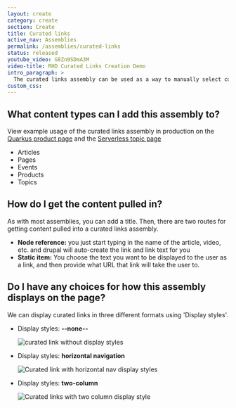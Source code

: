 ```yaml
---
layout: create
category: create
section: Create
title: Curated links
active_nav: Assemblies
permalink: /assemblies/curated-links
status: released
youtube_video: G8Zn9SDmA3M
video-title: RHD Curated Links Creation Demo
intro_paragraph: >
  The curated links assembly can be used as a way to manually select content to be linked off from on a page (as opposed to a collection assembly automatically bringing links in based on a keyword).
custom_css:
---
```


## What content types can I add this assembly to?

View example usage of the curated links assembly in production on the [Quarkus product page](https://developers.redhat.com/products/quarkus/getting-started) and the [Serverless topic page](https://developers.redhat.com/topics/serverless-architecture)

* Articles
* Pages
* Events
* Products
* Topics

## How do I get the content pulled in?

As with most assemblies, you can add a title. Then, there are two routes for getting content pulled into a curated links assembly.

* **Node reference:** you just start typing in the name of the article, video, etc. and drupal will auto-create the link and link text for you
* **Static item:** You choose the text you want to be displayed to the user as a link, and then provide what URL that link will take the user to.

## Do I have any choices for how this assembly displays on the page?

We can display curated links in three different formats using 'Display styles'.

* Display styles: **--none--**

  ![curated link without display styles](/design-manual/assets/uploads/curated-link.png)
* Display styles: **horizontal navigation**

  ![Curated link with horizontal nav display styles](/design-manual/assets/uploads/curated-link-horizontal.png)
* Display styles: **two-column**

  ![Curated links with two column display style](/design-manual/assets/uploads/curated-link-2col.png)
